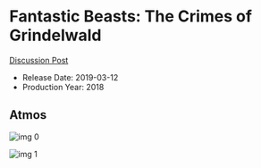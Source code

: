 # Fantastic Beasts: The Crimes of Grindelwald

[Discussion Post](https://www.avsforum.com/threads/bass-eq-for-filtered-movies.2995212/post-57678228)

* Release Date: 2019-03-12
* Production Year: 2018

## Atmos

![img 0](https://i.imgur.com/XydhTgD.jpg)

![img 1](https://i.imgur.com/Wb0zGwR.jpg)

